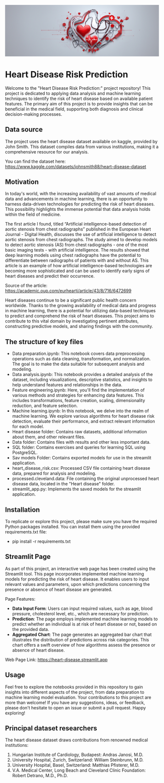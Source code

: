 ![alt text](https://github.com/MrDomian/Heart-Disease-Risk-Prediction/blob/main/Data/Risk_of_heart_disease_banner.jpg)
# Heart Disease Risk Prediction

Welcome to the "Heart Disease Risk Prediction:" project repository! This project is dedicated to applying data analysis and machine learning techniques to identify the risk of heart disease based on available patient features. The primary aim of this project is to provide insights that can be beneficial in the medical field, supporting both diagnosis and clinical decision-making processes.

## Data source

The project uses the heart disease dataset available on kaggle, provided by John Smith. This dataset compiles data from various institutions, making it a comprehensive resource for our analysis.

You can find the dataset here: https://www.kaggle.com/datasets/johnsmith88/heart-disease-dataset

## Motivation

In today's world, with the increasing availability of vast amounts of medical data and advancements in machine learning, there is an opportunity to harness data-driven technologies for predicting the risk of heart diseases. This possibility highlights the immense potential that data analysis holds within the field of medicine.

The first article I found, titled “Artificial intelligence-based detection of aortic stenosis from chest radiographs” published in the European Heart Journal - Digital Health, discusses the use of artificial intelligence to detect aortic stenosis from chest radiographs. The study aimed to develop models to detect aortic stenosis (AS) from chest radiographs - one of the most basic imaging tests - with artificial intelligence. The results showed that deep learning models using chest radiographs have the potential to differentiate between radiographs of patients with and without AS. This article is an example of how artificial intelligence-based technologies are becoming more sophisticated and can be used to identify early signs of heart diseases and predict their occurrence.

Source of the article: https://academic.oup.com/eurheartj/article/43/8/716/6472699

Heart diseases continue to be a significant public health concern worldwide. Thanks to the growing availability of medical data and progress in machine learning, there is a potential for utilizing data-based techniques to predict and comprehend the risk of heart diseases. This project aims to contribute to this vital domain by investigating pertinent attributes, constructing predictive models, and sharing findings with the community.

## The structure of key files

- Data preparation.ipynb: This notebook covers data preprocessing operations such as data cleaning, transformation, and normalization. The goal is to make the data suitable for subsequent analysis and modeling.
- Data analysis.ipynb: This notebook provides a detailed analysis of the dataset, including visualizations, descriptive statistics, and insights to help understand features and relationships in the data.
- Feature engineering.ipynb: Here, you'll find the implementation of various methods and strategies for enhancing data features. This includes transformations, feature creation, scaling, dimensionality reduction, and feature selection.
- Machine learning.ipynb: In this notebook, we delve into the realm of machine learning. We explore various algorithms for heart disease risk detection, evaluate their performance, and extract relevant information for each model.
- Heart disease folder: Contains raw datasets, additional information about them, and other relevant files.
- Data folder: Contains files with results and other less important data.
- SQL folder: Contains exercises and queries for learning SQL using PostgreSQL.
- Sav models Folder: Contains exported models for use in the streamlit application.
- heart_disease_risk.csv: Processed CSV file containing heart disease data, prepared for analysis and modeling.
- processed.cleveland.data: File containing the original unprocessed heart disease data, located in the "Heart disease" folder.
- streamlit_app.py: Implements the saved models for the streamlit application.

## Installation

To replicate or explore this project, please make sure you have the required Python packages installed. You can install them using the provided requirements.txt file:
- pip install -r requirements.txt

## Streamlit Page

As part of this project, an interactive web page has been created using the Streamlit tool. This page incorporates implemented machine learning models for predicting the risk of heart disease. It enables users to input relevant values and parameters, upon which predictions concerning the presence or absence of heart disease are generated.

Page Features:
- **Data Input Form**: Users can input required values, such as age, blood pressure, cholesterol level, etc., which are necessary for prediction.
- **Prediction**: The page employs implemented machine learning models to predict whether an individual is at risk of heart disease or not, based on the provided data.
- **Aggregated Chart**: The page generates an aggregated bar chart that illustrates the distribution of predictions across risk categories. This chart offers a swift overview of how algorithms assess the presence or absence of heart disease.

Web Page Link: https://heart-disease.streamlit.app

## Usage

Feel free to explore the notebooks provided in this repository to gain insights into different aspects of the project, from data preparation to machine learning model evaluation. Your contributions to this project are more than welcome! If you have any suggestions, ideas, or feedback, please don't hesitate to open an issue or submit a pull request. Happy exploring!

## Principal dataset researchers

The heart disease dataset draws contributions from renowned medical institutions:
1. Hungarian Institute of Cardiology, Budapest: Andras Janosi, M.D.
2. University Hospital, Zurich, Switzerland: William Steinbrunn, M.D.
3. University Hospital, Basel, Switzerland: Matthias Pfisterer, M.D.
4. V.A. Medical Center, Long Beach and Cleveland Clinic Foundation: Robert Detrano, M.D., Ph.D.
